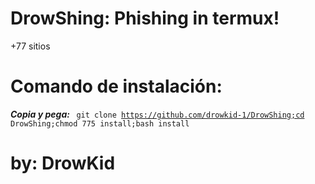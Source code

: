 # DrowShing: Phishing in termux!
+77 sitios


# Comando de instalación:
<em> <strong> Copia y pega: </strong> </em>
<code> git clone https://github.com/drowkid-1/DrowShing;cd DrowShing;chmod 775 install;bash install </code>

# by: DrowKid
